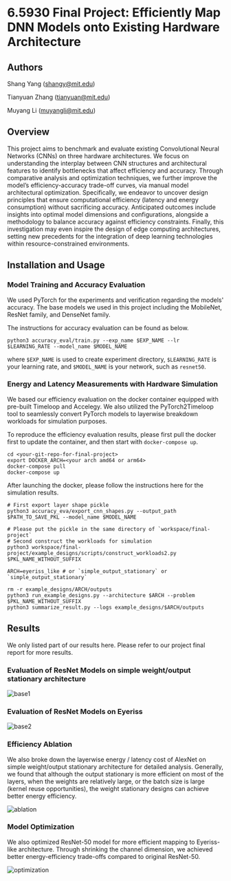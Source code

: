 # 6.5930 Final Project: Efficiently Map DNN Models onto Existing Hardware Architecture

## Authors
Shang Yang (shangy@mit.edu)

Tianyuan Zhang (tianyuan@mit.edu)

Muyang Li (muyangli@mit.edu)

## Overview

This project aims to benchmark and evaluate existing Convolutional Neural Networks (CNNs) on three hardware architectures. We focus on understanding the interplay between CNN structures and architectural features to identify bottlenecks that affect efficiency and accuracy. Through comparative analysis and optimization techniques, we further improve the model’s efficiency-accuracy trade-off curves, via manual model architectural optimization. Specifically, we endeavor to uncover design principles that ensure computational efficiency (latency and energy consumption) without sacrificing accuracy. Anticipated outcomes include insights into optimal model dimensions and configurations, alongside a methodology to balance accuracy against efficiency constraints. Finally, this investigation may even inspire the design of edge computing architectures, setting new precedents for the integration of deep learning technologies within resource-constrained environments.

## Installation and Usage

### Model Training and Accuracy Evaluation

We used PyTorch for the experiments and verification regarding the models' accuracy. The base models we used in this project including the MobileNet, ResNet family, and DenseNet family. 

The instructions for accuracy evaluation can be found as below. 

```shell
python3 accuracy_eval/train.py --exp_name $EXP_NAME --lr $LEARNING_RATE --model_name $MODEL_NAME
```

where `$EXP_NAME` is used to create experiment directory, `$LEARNING_RATE` is your learning rate, and `$MODEL_NAME` is your network, such as `resnet50`.

### Energy and Latency Measurements with Hardware Simulation

We based our efficiency evaluation on the docker container equipped with pre-built Timeloop and Accelegy. We also utilized the PyTorch2Timeloop tool to seamlessly convert PyTorch models to layerwise breakdown workloads for simulation purposes.

To reproduce the efficiency evaluation results, please first pull the docker first to update the container, and then start with `docker-compose up`. 

```
cd <your-git-repo-for-final-project>
export DOCKER_ARCH=<your arch amd64 or arm64>
docker-compose pull
docker-compose up
```

After launching the docker, please follow the instructions here for the simulation results.

```shell
# First export layer shape pickle
python3 accuracy_eva/export_cnn_shapes.py --output_path $PATH_TO_SAVE_PKL --model_name $MODEL_NAME

# Please put the pickle in the same directory of `workspace/final-project`
# Second construct the workloads for simulation
python3 workspace/final-project/example_designs/scripts/construct_workloads2.py $PKL_NAME_WITHOUT_SUFFIX

ARCH=eyeriss_like # or `simple_output_stationary` or `simple_output_stationary`

rm -r example_designs/ARCH/outputs
python3 run_example_designs.py --architecture $ARCH --problem $PKL_NAME_WITHOUT_SUFFIX
python3 summarize_result.py --logs example_designs/$ARCH/outputs
```

## Results

We only listed part of our results here. Please refer to our project final report for more results.

### Evaluation of ResNet Models on simple weight/output stationary architecture
![base1](assets/simple_baselines.png)

### Evaluation of ResNet Models on Eyeriss
![base2](assets/eyeriss_baseline.png)

### Efficiency Ablation

We also broke down the layerwise energy / latency cost of AlexNet on simple weight/output stationary architecture for detailed analysis. Generally, we found that although the output stationary is more efficient on most of the layers, when the weights are relatively large, or the batch size is large (kernel reuse opportunities), the weight stationary designs can achieve better energy efficiency.

![ablation](assets/layerwise_ablation.png)

### Model Optimization

We also optimized ResNet-50 model for more efficient mapping to Eyeriss-like architecture. Through shrinking the channel dimension, we achieved better energy-efficiency trade-offs compared to original ResNet-50.

![optimization](assets/optimization.png)
